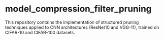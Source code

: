 # model_compression_filter_pruning
This repository contains the implementation of structured pruning techniques applied to CNN architectures (ResNet10 and VGG-11), trained on CIFAR-10 and CIFAR-100 datasets.
